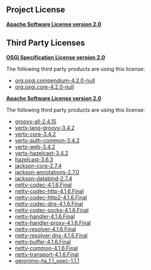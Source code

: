 <!-- Created by CodeLicenseManager -->
## Project License

__[Apache Software License version 2.0](http://www.apache.org/licenses/LICENSE-2.0.html)__

## Third Party Licenses

__[OSGi Specification License version 2.0](http://www.osgi.org/Specifications/Licensing)__

The following third party products are using this license:

* [org.osgi.compendium-4.2.0-null](http://www.osgi.org/)
* [org.osgi.core-4.2.0-null](http://www.osgi.org/)

__[Apache Software License version 2.0](http://www.apache.org/licenses/LICENSE-2.0.txt)__

The following third party products are using this license:

* [groovy-all-2.4.15](http://groovy-lang.org)
* [vertx-lang-groovy-3.4.2](http://www.apache.org/licenses/LICENSE-2.0.txt)
* [vertx-core-3.4.2](http://www.apache.org/licenses/LICENSE-2.0.txt)
* [vertx-auth-common-3.4.2](http://rubygems-proxy.torquebox.org/releases)
* [vertx-web-3.4.2](http://rubygems-proxy.torquebox.org/releases)
* [vertx-hazelcast-3.4.2](http://www.apache.org/licenses/LICENSE-2.0.txt)
* [hazelcast-3.6.3](http://www.hazelcast.com/)
* [jackson-core-2.7.4](https://github.com/FasterXML/jackson-core)
* [jackson-annotations-2.7.0](http://github.com/FasterXML/jackson)
* [jackson-databind-2.7.4](http://github.com/FasterXML/jackson)
* [netty-codec-4.1.6.Final](http://netty.io/)
* [netty-codec-http-4.1.6.Final](http://netty.io/)
* [netty-codec-http2-4.1.6.Final](http://netty.io/)
* [netty-codec-dns-4.1.6.Final](http://netty.io/)
* [netty-codec-socks-4.1.6.Final](http://netty.io/)
* [netty-handler-4.1.6.Final](http://netty.io/)
* [netty-handler-proxy-4.1.6.Final](http://netty.io/)
* [netty-resolver-4.1.6.Final](http://netty.io/)
* [netty-resolver-dns-4.1.6.Final](http://netty.io/)
* [netty-buffer-4.1.6.Final](http://netty.io/)
* [netty-common-4.1.6.Final](http://netty.io/)
* [netty-transport-4.1.6.Final](http://netty.io/)
* [geronimo-jta_1.1_spec-1.1.1](scm:svn:https://svn.apache.org/repos/asf/geronimo/specs/tags/geronimo-jta_1.1_spec-1.1.1)

<!-- CLM -->
